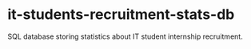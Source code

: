 # it-students-recruitment-stats-db
SQL database storing statistics about IT student internship recruitment.

